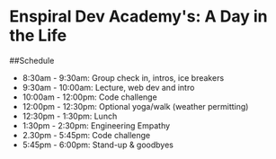 Enspiral Dev Academy's: A Day in the Life
=================

##Schedule

- 8:30am - 9:30am: Group check in, intros, ice breakers
- 9:30am - 10:00am: Lecture, web dev and intro
- 10:00am - 12:00pm: Code challenge 
- 12:00pm - 12:30pm: Optional yoga/walk (weather permitting)
- 12:30pm - 1:30pm: Lunch
- 1:30pm - 2:30pm: Engineering Empathy
- 2.30pm - 5:45pm: Code challenge
- 5:45pm - 6:00pm: Stand-up & goodbyes
